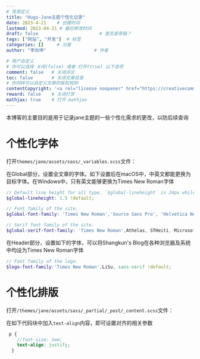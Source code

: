 ```yaml
---
# 常用定义
title: "Hugo-Jane主题个性化记录"
date: 2023-4-21    # 创建时间
lastmod: 2023-04-21 # 最后修改时间
draft: false                       # 是否是草稿？
tags: ["网站", "开发"]  # 标签
categories: []     # 分类
author: "李尚坤"                  # 作者

# 用户自定义
# 你可以选择 关闭(false) 或者 打开(true) 以下选项
comment: false   # 关闭评论
toc: false       # 关闭文章目录
# 你同样可以自定义文章的版权规则
contentCopyright: '<a rel="license noopener" href="https://creativecommons.org/licenses/by-nc-nd/4.0/" target="_blank">CC BY-NC-ND 4.0</a>'
reward: false	 # 关闭打赏
mathjax: true    # 打开 mathjax
---
```


本博客的主要目的是用于记录jane主题的一些个性化需求的更改，以防后续查询

# 个性化字体

打开`themes/jane/assets/sass/_variables.scss`文件：

在Global部分，设置全文章的字体。如下设置后在macOS中，中英文都能更换为目标字体。在Windows中，只有英文能够更换为Times New Roman字体

```scss
// Default line height for all type. `$global-lineheight` is 24px while `$global-font-size` is 16px.
$global-lineheight: 1.5 !default;

// Font family of the site.
$global-font-family: 'Times New Roman','Source Sans Pro', 'Helvetica Neue', Arial, sans-serif !default;

// Serif font family of the site.
$global-serif-font-family: 'Times New Roman',Athelas, STHeiti, Microsoft Yahei, serif !default;
```

在Header部分，设置如下的字体，可以将Shangkun's Blog在各种浏览器及系统中均设为Times New Roman字体

```scss
// Font family of the logo.
$logo-font-family:'Times New Roman',LiSu, sans-serif !default;
```

# 个性化排版

打开`/themes/jane/assets/sass/_partial/_post/_content.scss`文件：

在如下代码块中加入`text-align`内容，即可设置对齐的相关参数

```scss
 p {
    //font-size: 1em;
    text-align: justify;
  }
```

